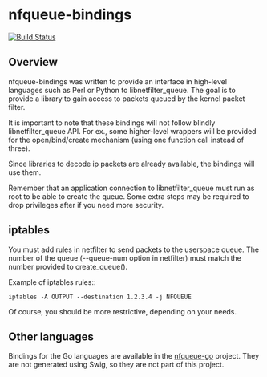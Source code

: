 # nfqueue-bindings

[![Build Status](https://travis-ci.org/chifflier/nfqueue-bindings.svg?branch=master)](https://travis-ci.org/chifflier/nfqueue-bindings)

## Overview

nfqueue-bindings was written to provide an interface in high-level
languages such as Perl or Python to libnetfilter_queue.
The goal is to provide a library to gain access to packets queued by
the kernel packet filter.

It is important to note that these bindings will not follow blindly
libnetfilter_queue API. For ex., some higher-level wrappers will be provided
for the open/bind/create mechanism (using one function call instead of
three).

Since libraries to decode ip packets are already available, the bindings
will use them.

Remember that an application connection to libnetfilter_queue must run as
root to be able to create the queue. Some extra steps may be required
to drop privileges after if you need more security.

## iptables

You must add rules in netfilter to send packets to the userspace queue.
The number of the queue (--queue-num option in netfilter) must match the
number provided to create_queue().

Example of iptables rules::

    iptables -A OUTPUT --destination 1.2.3.4 -j NFQUEUE

Of course, you should be more restrictive, depending on your needs.

## Other languages

Bindings for the Go languages are available in the
[nfqueue-go](https://github.com/chifflier/nfqueue-go) project. They are not
generated using Swig, so they are not part of this project.
